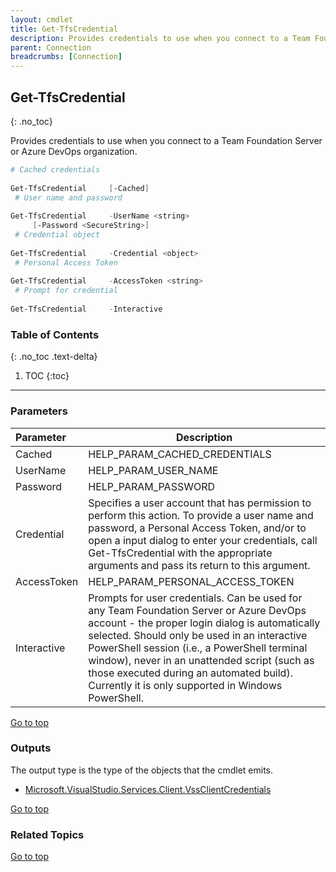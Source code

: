 ```yaml
---
layout: cmdlet
title: Get-TfsCredential
description: Provides credentials to use when you connect to a Team Foundation Server or Azure DevOps organization.
parent: Connection
breadcrumbs: [Connection]
---
```

## Get-TfsCredential
{: .no_toc}

Provides credentials to use when you connect to a Team Foundation Server or Azure DevOps organization.

```powershell
# Cached credentials
 
Get-TfsCredential     [-Cached]
 # User name and password
 
Get-TfsCredential     -UserName <string>
     [-Password <SecureString>]
 # Credential object
 
Get-TfsCredential     -Credential <object>
 # Personal Access Token
 
Get-TfsCredential     -AccessToken <string>
 # Prompt for credential
 
Get-TfsCredential     -Interactive

```

### Table of Contents
{: .no_toc .text-delta}

1. TOC
{:toc}

-----
### Parameters

| Parameter | Description |
|:----------|-------------|
 | Cached | HELP_PARAM_CACHED_CREDENTIALS |
 | UserName | HELP_PARAM_USER_NAME |
 | Password | HELP_PARAM_PASSWORD |
 | Credential | Specifies a user account that has permission to perform this action. To provide a user name and password, a Personal Access Token, and/or to open a input dialog to enter your credentials, call Get-TfsCredential with the appropriate arguments and pass its return to this argument. |
 | AccessToken | HELP_PARAM_PERSONAL_ACCESS_TOKEN |
 | Interactive | Prompts for user credentials. Can be used for any Team Foundation Server or Azure DevOps account - the proper login dialog is automatically selected. Should only be used in an interactive PowerShell session (i.e., a PowerShell terminal window), never in an unattended script (such as those executed during an automated build). Currently it is only supported in Windows PowerShell. |
 
[Go to top](#get-tfscredential)

### Outputs

The output type is the type of the objects that the cmdlet emits.

* [Microsoft.VisualStudio.Services.Client.VssClientCredentials](https://docs.microsoft.com/en-us/dotnet/api/Microsoft.VisualStudio.Services.Client.VssClientCredentials)

[Go to top](#get-tfscredential)

### Related Topics



[Go to top](#get-tfscredential)

